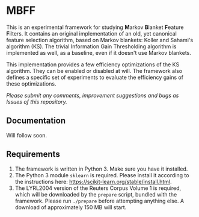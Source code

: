 # MBFF
This is an experimental framework for studying **M**arkov **B**lanket **F**eature **F**ilters. It contains an original implementation of an old, yet canonical feature selection algorithm, based on Markov blankets: Koller and Sahami's algorithm (KS). The trivial Information Gain Thresholding algorithm is implemented as well, as a baseline, even if it doesn't use Markov blankets.

This implementation provides a few efficiency optimizations of the KS algorithm. They can be enabled or disabled at will. The framework also defines a specific set of experiments to evaluate the efficiency gains of these optimizations.

*Please submit any comments, improvement suggestions and bugs as Issues of this repository.*

## Documentation
Will follow soon.

## Requirements
1. The framework is written in Python 3. Make sure you have it installed. 
1. The Python 3 module `sklearn` is required. Please install it according to the instructions here: https://scikit-learn.org/stable/install.html.
1. The LYRL2004 version of the Reuters Corpus Volume 1 is required, which will be downloaded by the `prepare` script, bundled with the framework. Please run `./prepare` before attempting anything else. A download of approximately 150 MB will start.


